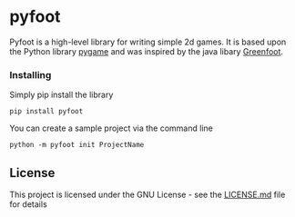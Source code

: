# pyfoot

Pyfoot is a high-level library for writing simple 2d games.
It is based upon the Python library [pygame](https://github.com/pygame/pygame "Pygame Github") and was inspired by the java libary [Greenfoot](https://www.greenfoot.org/door "Greenfoot Homepage").

### Installing

Simply pip install the library

```
pip install pyfoot
```

You can create a sample project via the command line

```
python -m pyfoot init ProjectName
```


## License

This project is licensed under the GNU License - see the [LICENSE.md](LICENSE.md) file for details
